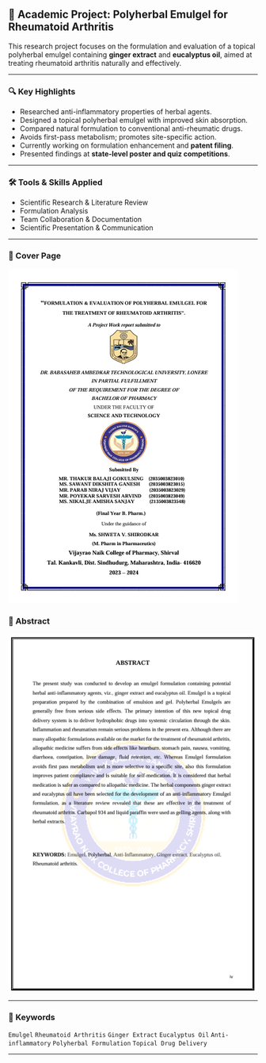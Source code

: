 ## 🧪 Academic Project: Polyherbal Emulgel for Rheumatoid Arthritis

This research project focuses on the formulation and evaluation of a topical polyherbal emulgel containing **ginger extract** and **eucalyptus oil**, aimed at treating rheumatoid arthritis naturally and effectively.

---

### 🔍 Key Highlights

- Researched anti-inflammatory properties of herbal agents.
- Designed a topical polyherbal emulgel with improved skin absorption.
- Compared natural formulation to conventional anti-rheumatic drugs.
- Avoids first-pass metabolism; promotes site-specific action.
- Currently working on formulation enhancement and **patent filing**.
- Presented findings at **state-level poster and quiz competitions**.

---

### 🛠 Tools & Skills Applied

- Scientific Research & Literature Review  
- Formulation Analysis  
- Team Collaboration & Documentation  
- Scientific Presentation & Communication  

---
### 📘 Cover Page
![Cover Page](https://github.com/Balaji1546/FORMULATION-EVALUATION-OF-POLYHERBAL-EMULGEL-FOR-THE-TREATMENT-OF-RHEUMATOID-ARTHRITIS/blob/06ef16581e07a27e9f68377ed26acc83861e313e/Screenshot%202025-08-06%20165830.png)


### 📄 Abstract
![Abstract](https://github.com/Balaji1546/FORMULATION-EVALUATION-OF-POLYHERBAL-EMULGEL-FOR-THE-TREATMENT-OF-RHEUMATOID-ARTHRITIS/blob/3a72ac6edc7f39188435abfb43bbf8348d0d8d49/Screenshot%202025-08-06%20165917.png)

---
### 🧠 Keywords

`Emulgel` `Rheumatoid Arthritis` `Ginger Extract` `Eucalyptus Oil` `Anti-inflammatory` `Polyherbal Formulation` `Topical Drug Delivery`

---
